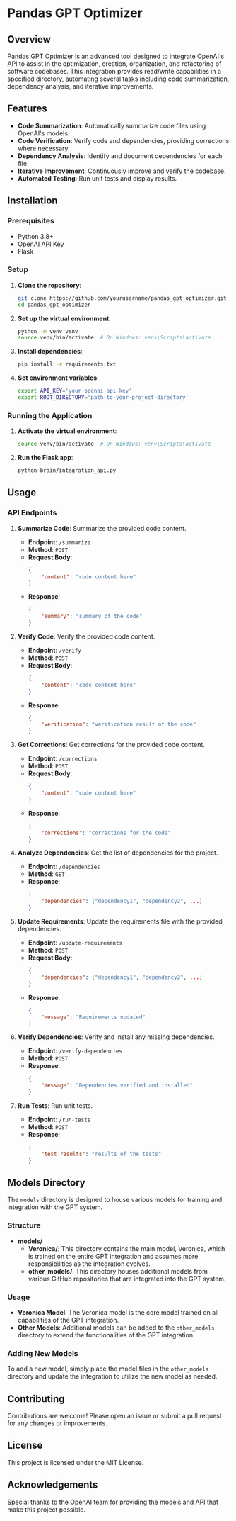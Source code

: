 # Pandas GPT Optimizer

## Overview

Pandas GPT Optimizer is an advanced tool designed to integrate OpenAI's API to assist in the optimization, creation, organization, and refactoring of software codebases. This integration provides read/write capabilities in a specified directory, automating several tasks including code summarization, dependency analysis, and iterative improvements.

## Features

- **Code Summarization**: Automatically summarize code files using OpenAI's models.
- **Code Verification**: Verify code and dependencies, providing corrections where necessary.
- **Dependency Analysis**: Identify and document dependencies for each file.
- **Iterative Improvement**: Continuously improve and verify the codebase.
- **Automated Testing**: Run unit tests and display results.

## Installation

### Prerequisites

- Python 3.8+
- OpenAI API Key
- Flask

### Setup

1. **Clone the repository**:
    ```bash
    git clone https://github.com/yourusername/pandas_gpt_optimizer.git
    cd pandas_gpt_optimizer
    ```

2. **Set up the virtual environment**:
    ```bash
    python -m venv venv
    source venv/bin/activate  # On Windows: venv\Scripts\activate
    ```

3. **Install dependencies**:
    ```bash
    pip install -r requirements.txt
    ```

4. **Set environment variables**:
    ```bash
    export API_KEY='your-openai-api-key'
    export ROOT_DIRECTORY='path-to-your-project-directory'
    ```

### Running the Application

1. **Activate the virtual environment**:
    ```bash
    source venv/bin/activate  # On Windows: venv\Scripts\activate
    ```

2. **Run the Flask app**:
    ```bash
    python brain/integration_api.py
    ```

## Usage

### API Endpoints

1. **Summarize Code**: Summarize the provided code content.
    - **Endpoint**: `/summarize`
    - **Method**: `POST`
    - **Request Body**:
        ```json
        {
            "content": "code content here"
        }
        ```
    - **Response**:
        ```json
        {
            "summary": "summary of the code"
        }
        ```

2. **Verify Code**: Verify the provided code content.
    - **Endpoint**: `/verify`
    - **Method**: `POST`
    - **Request Body**:
        ```json
        {
            "content": "code content here"
        }
        ```
    - **Response**:
        ```json
        {
            "verification": "verification result of the code"
        }
        ```

3. **Get Corrections**: Get corrections for the provided code content.
    - **Endpoint**: `/corrections`
    - **Method**: `POST`
    - **Request Body**:
        ```json
        {
            "content": "code content here"
        }
        ```
    - **Response**:
        ```json
        {
            "corrections": "corrections for the code"
        }
        ```

4. **Analyze Dependencies**: Get the list of dependencies for the project.
    - **Endpoint**: `/dependencies`
    - **Method**: `GET`
    - **Response**:
        ```json
        {
            "dependencies": ["dependency1", "dependency2", ...]
        }
        ```

5. **Update Requirements**: Update the requirements file with the provided dependencies.
    - **Endpoint**: `/update-requirements`
    - **Method**: `POST`
    - **Request Body**:
        ```json
        {
            "dependencies": ["dependency1", "dependency2", ...]
        }
        ```
    - **Response**:
        ```json
        {
            "message": "Requirements updated"
        }
        ```

6. **Verify Dependencies**: Verify and install any missing dependencies.
    - **Endpoint**: `/verify-dependencies`
    - **Method**: `POST`
    - **Response**:
        ```json
        {
            "message": "Dependencies verified and installed"
        }
        ```

7. **Run Tests**: Run unit tests.
    - **Endpoint**: `/run-tests`
    - **Method**: `POST`
    - **Response**:
        ```json
        {
            "test_results": "results of the tests"
        }
        ```

## Models Directory

The `models` directory is designed to house various models for training and integration with the GPT system.

### Structure

- **models/**
  - **Veronica/**: This directory contains the main model, Veronica, which is trained on the entire GPT integration and assumes more responsibilities as the integration evolves.
  - **other_models/**: This directory houses additional models from various GitHub repositories that are integrated into the GPT system.

### Usage

- **Veronica Model**: The Veronica model is the core model trained on all capabilities of the GPT integration.
- **Other Models**: Additional models can be added to the `other_models` directory to extend the functionalities of the GPT integration.

### Adding New Models

To add a new model, simply place the model files in the `other_models` directory and update the integration to utilize the new model as needed.

## Contributing

Contributions are welcome! Please open an issue or submit a pull request for any changes or improvements.

## License

This project is licensed under the MIT License.

## Acknowledgements

Special thanks to the OpenAI team for providing the models and API that make this project possible.
